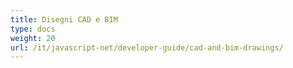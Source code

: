 ```yaml
---
title: Disegni CAD e BIM
type: docs
weight: 20
url: /it/javascript-net/developer-guide/cad-and-bim-drawings/
---
```

